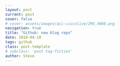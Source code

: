 ```yaml
---
layout: post
current: post
cover: false
# cover: assets/images/aci-ciscolive/IMG_4908.png
navigation: true
title: "Github: new blog repo"
date: 2018-04-18
tags: github
class: post-template
# subclass: 'post tag-fiction'
author: Steve
---
```

